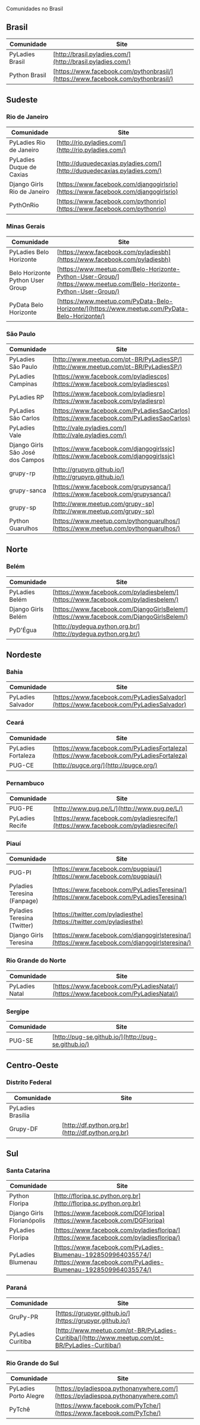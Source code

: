 Comunidades no Brasil

## Brasil
Comunidade | Site
 --- | ---
PyLadies Brasil | [http://brasil.pyladies.com/](http://brasil.pyladies.com/)
Python Brasil | [https://www.facebook.com/pythonbrasil/](https://www.facebook.com/pythonbrasil/)

## Sudeste

### Rio de Janeiro
Comunidade | Site
 --- | ---
PyLadies Rio de Janeiro | [http://rio.pyladies.com/](http://rio.pyladies.com/)
PyLadies Duque de Caxias | [http://duquedecaxias.pyladies.com/](http://duquedecaxias.pyladies.com/)
Django Girls Rio de Janeiro | [https://www.facebook.com/djangogirlsrio](https://www.facebook.com/djangogirlsrio)
PythOnRio | [https://www.facebook.com/pythonrio](https://www.facebook.com/pythonrio)


### Minas Gerais
Comunidade | Site
 --- | ---
PyLadies Belo Horizonte | [https://www.facebook.com/pyladiesbh](https://www.facebook.com/pyladiesbh)
Belo Horizonte Python User Group | [https://www.meetup.com/Belo-Horizonte-Python-User-Group/](https://www.meetup.com/Belo-Horizonte-Python-User-Group/)
PyData Belo Horizonte | [https://www.meetup.com/PyData-Belo-Horizonte/](https://www.meetup.com/PyData-Belo-Horizonte/)

### São Paulo
Comunidade | Site
 --- | ---
PyLadies São Paulo | [http://www.meetup.com/pt-BR/PyLadiesSP/](http://www.meetup.com/pt-BR/PyLadiesSP/)
PyLadies Campinas | [https://www.facebook.com/pyladiescps](https://www.facebook.com/pyladiescps)
PyLadies RP | [https://www.facebook.com/pyladiesrp](https://www.facebook.com/pyladiesrp)
PyLadies São Carlos | [https://www.facebook.com/PyLadiesSaoCarlos](https://www.facebook.com/PyLadiesSaoCarlos)
PyLadies Vale | [http://vale.pyladies.com/](http://vale.pyladies.com/)
Django Girls São José dos Campos | [https://www.facebook.com/djangogirlssjc](https://www.facebook.com/djangogirlssjc)
grupy-rp | [http://grupyrp.github.io/](http://grupyrp.github.io/)
grupy-sanca | [https://www.facebook.com/grupysanca/](https://www.facebook.com/grupysanca/)
grupy-sp | [http://www.meetup.com/grupy-sp](http://www.meetup.com/grupy-sp)
Python Guarulhos | [https://www.meetup.com/pythonguarulhos/](https://www.meetup.com/pythonguarulhos/)


## Norte

### Belém
Comunidade | Site
 --- | ---
PyLadies Belém | [https://www.facebook.com/pyladiesbelem/](https://www.facebook.com/pyladiesbelem/)
Django Girls Belém | [https://www.facebook.com/DjangoGirlsBelem/](https://www.facebook.com/DjangoGirlsBelem/)
PyD'Égua | [http://pydegua.python.org.br/](http://pydegua.python.org.br/)

## Nordeste

### Bahia
Comunidade | Site
 --- | ---
PyLadies Salvador | [https://www.facebook.com/PyLadiesSalvador](https://www.facebook.com/PyLadiesSalvador)

### Ceará
Comunidade | Site
 --- | ---
PyLadies Fortaleza | [https://www.facebook.com/PyLadiesFortaleza](https://www.facebook.com/PyLadiesFortaleza)
PUG-CE | [http://pugce.org/](http://pugce.org/)

### Pernambuco
Comunidade | Site
 --- | ---
PUG-PE | [http://www.pug.pe/L/](http://www.pug.pe/L/)
PyLadies Recife | [https://www.facebook.com/pyladiesrecife/](https://www.facebook.com/pyladiesrecife/)

### Piauí
Comunidade | Site
 --- | ---
PUG-PI | [https://www.facebook.com/pugpiaui/](https://www.facebook.com/pugpiaui/)
Pyladies Teresina (Fanpage) | [https://www.facebook.com/PyLadiesTeresina/](https://www.facebook.com/PyLadiesTeresina/)
Pyladies Teresina (Twitter) | [https://twitter.com/pyladiesthe](https://twitter.com/pyladiesthe)
Django Girls Teresina | [https://www.facebook.com/djangogirlsteresina/](https://www.facebook.com/djangogirlsteresina/)

### Rio Grande do Norte
Comunidade | Site
 --- | ---
PyLadies Natal | [https://www.facebook.com/PyLadiesNatal/](https://www.facebook.com/PyLadiesNatal/)

### Sergipe
Comunidade | Site
 --- | ---
PUG-SE | [http://pug-se.github.io/](http://pug-se.github.io/)

## Centro-Oeste

### Distrito Federal
Comunidade | Site
 --- | ---
PyLadies Brasília | []()
Grupy-DF | [http://df.python.org.br](http://df.python.org.br)

## Sul

### Santa Catarina
Comunidade | Site
 --- | ---
Python Floripa | [http://floripa.sc.python.org.br](http://floripa.sc.python.org.br)
Django Girls Florianópolis | [https://www.facebook.com/DGFloripa](https://www.facebook.com/DGFloripa)
PyLadies Floripa | [https://www.facebook.com/pyladiesfloripa/](https://www.facebook.com/pyladiesfloripa/)
PyLadies Blumenau | [https://www.facebook.com/PyLadies-Blumenau-1928509964035574/](https://www.facebook.com/PyLadies-Blumenau-1928509964035574/)

### Paraná
Comunidade | Site
 --- | ---
GruPy-PR | [https://grupypr.github.io/](https://grupypr.github.io/)
PyLadies Curitiba | [http://www.meetup.com/pt-BR/PyLadies-Curitiba/](http://www.meetup.com/pt-BR/PyLadies-Curitiba/)

### Rio Grande do Sul
Comunidade | Site
 --- | ---
PyLadies Porto Alegre | [https://pyladiespoa.pythonanywhere.com/](https://pyladiespoa.pythonanywhere.com/)
PyTchê | [https://www.facebook.com/PyTche/](https://www.facebook.com/PyTche/)
